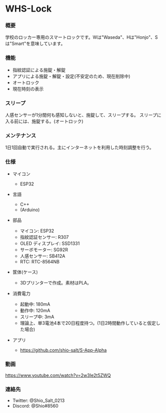 # WHS-Lock
### 概要
学校のロッカー専用のスマートロックです。Wは"Waseda"、Hは"Honjo"、Sは"Smart"を意味しています。

### 機能
- 指紋認証による施錠・解錠
- アプリによる施錠・解錠・設定(不安定のため、現在削除中)
- オートロック
- 現在時刻の表示

### スリープ
人感センサーが1分間何も感知しないと、施錠して、スリープする。
スリープに入る前には、施錠する。(オートロック)

### メンテナンス
1日1回自動で実行される。主にインターネットを利用した時刻調整を行う。

### 仕様
- マイコン
  + ESP32

- 言語
  + C++
  + (Arduino)

- 部品
  + マイコン: ESP32
  + 指紋認証センサー: R307
  + OLED ディスプレイ: SSD1331
  + サーボモーター: SG92R
  + 人感センサー: SB412A
  + RTC: RTC-8564NB

- 筐体(ケース)
  + 3Dプリンターで作成。素材はPLA。

- 消費電力
  + 起動中: 180mA
  + 動作中: 120mA
  + スリープ中: 3mA
  + 理論上、単3電池4本で20日程度持つ。(1日2時間動作していると仮定した場合)

- アプリ
  + https://github.com/shio-salt/S-App-Alpha

### 動画
https://www.youtube.com/watch?v=2w3Ie2t5ZWQ

### 連絡先
  + Twitter: @Shio_Salt_0213
  + Discord: @Shio#8560
